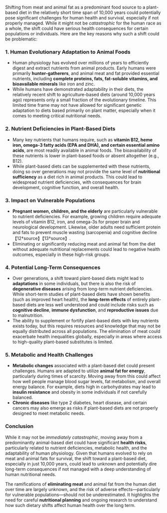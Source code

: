 Shifting from meat and animal fat as a predominant food source to a plant-based diet in the relatively short time span of 10,000 years could potentially pose significant challenges for human health and survival, especially if not properly managed. While it might not be *catastrophic* for the human race as a whole, the shift could have serious health consequences for certain populations or individuals. Here are the key reasons why such a shift could be problematic:

### 1. **Human Evolutionary Adaptation to Animal Foods**
   - Human physiology has evolved over millions of years to efficiently digest and extract nutrients from animal products. Early humans were primarily **hunter-gatherers**, and animal meat and fat provided essential nutrients, including **complete proteins, fats, fat-soluble vitamins, and bioavailable minerals** like iron and zinc.
   - While humans have demonstrated adaptability in their diets, the relatively recent shift to agriculture-based diets (around 10,000 years ago) represents only a small fraction of the evolutionary timeline. This limited time frame may not have allowed for significant genetic adaptation to diets based primarily on plant matter, especially when it comes to meeting critical nutritional needs.

### 2. **Nutrient Deficiencies in Plant-Based Diets**
   - Many key nutrients that humans require, such as **vitamin B12, heme iron, omega-3 fatty acids (EPA and DHA), and certain essential amino acids**, are most readily available in animal foods. The bioavailability of these nutrients is lower in plant-based foods or absent altogether (e.g., B12).
   - While plant-based diets can be supplemented with these nutrients, doing so over generations may not provide the same level of **nutritional sufficiency** as a diet rich in animal products. This could lead to widespread nutrient deficiencies, with consequences for brain development, cognitive function, and overall health.

### 3. **Impact on Vulnerable Populations**
   - **Pregnant women, children, and the elderly** are particularly vulnerable to nutrient deficiencies. For example, growing children require adequate levels of vitamin B12, iron, and omega-3s for proper brain and neurological development. Likewise, older adults need sufficient protein and fats to prevent muscle wasting (sarcopenia) and cognitive decline【12†source】【13†source】.
   - Eliminating or significantly reducing meat and animal fat from the diet without adequate nutritional replacements could lead to negative health outcomes, especially in these high-risk groups.

### 4. **Potential Long-Term Consequences**
   - Over generations, a shift toward plant-based diets might lead to **adaptations** in some individuals, but there is also the risk of **degenerative diseases** arising from long-term nutrient deficiencies. While short-term studies of plant-based diets have shown benefits (such as improved heart health), the **long-term effects** of entirely plant-based diets are less well understood and could include risks such as **cognitive decline**, **immune dysfunction**, and **reproductive issues** due to malnutrition.
   - The ability to supplement or fortify plant-based diets with key nutrients exists today, but this requires resources and knowledge that may not be equally distributed across all populations. The elimination of meat could exacerbate health inequalities globally, especially in areas where access to high-quality plant-based substitutes is limited.

### 5. **Metabolic and Health Challenges**
   - **Metabolic changes** associated with a plant-based diet could present challenges. Humans are adapted to utilize **animal fat for energy**, particularly during times of scarcity. Moving away from this could affect how well people manage blood sugar levels, fat metabolism, and overall energy balance. For example, diets high in carbohydrates may lead to **insulin resistance** and obesity in some individuals if not carefully balanced.
   - **Chronic diseases** like type 2 diabetes, heart disease, and certain cancers may also emerge as risks if plant-based diets are not properly designed to meet metabolic needs.

### Conclusion
While it may not be *immediately catastrophic*, moving away from a predominantly animal-based diet could have significant **health risks**, particularly related to nutrient deficiencies, metabolic health, and the adaptability of human physiology. Given that humans evolved to rely on meat and animal fats for survival, the shift toward a plant-based diet, especially in just 10,000 years, could lead to unknown and potentially dire long-term consequences if not managed with a deep understanding of human nutritional needs.

The ramifications of **eliminating meat** and animal fat from the human diet over time are largely unknown, and the risk of adverse effects—particularly for vulnerable populations—should not be underestimated. It highlights the need for careful **nutritional planning** and ongoing research to understand how such dietary shifts affect human health over the long term.
